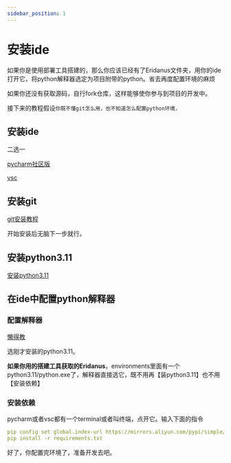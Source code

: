 ```yaml
---
sidebar_position: 1
---
```

# 安装ide

如果你是使用部署工具搭建的，那么你应该已经有了Eridanus文件夹，用你的ide打开它，将python解释器选定为项目附带的python。省去再度配置环境的麻烦

如果你还没有获取源码，自行fork仓库，这样能够使你参与到项目的开发中。

接下来的教程假设`你既不懂git怎么用，也不知道怎么配置python环境，`
## 安装ide
二选一

[pycharm社区版](https://blog.csdn.net/wangmeixi/article/details/103840541)

[vsc](https://blog.csdn.net/leah126/article/details/131661331)
## 安装git
[git安装教程](https://blog.csdn.net/mukes/article/details/115693833)

开始安装后无脑下一步就行。
## 安装python3.11
[安装python3.11](https://blog.csdn.net/MichaelJiangJunC/article/details/129996726)
## 在ide中配置python解释器
### 配置解释器
[懒得教](https://blog.csdn.net/qq_42432673/article/details/108440370)

选刚才安装的python3.11。

**如果你用的搭建工具获取的Eridanus**，environments里面有一个python3.11/python.exe了，解释器直接选它，既不用再【装python3.11】也不用【安装依赖】
### 安装依赖
pycharm或者vsc都有一个terminal或者叫终端，点开它。输入下面的指令
```yaml
pip config set global.index-url https://mirrors.aliyun.com/pypi/simple/
pip install -r requirements.txt
```
好了，你配置完环境了，准备开发去吧。
